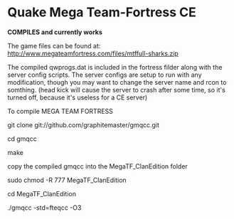 # Quake Mega Team-Fortress CE

**COMPILES and currently works**

The game files can be found at: http://www.megateamfortress.com/files/mtffull-sharks.zip

The compiled qwprogs.dat is included in the fortress filder along with the server config scripts. The server configs are setup to run with any modification, though you may want to change the server name and rcon to somthing. (head kick will cause the server to crash after some time, so it's turned off, because it's useless for a CE server)

To compile MEGA TEAM FORTRESS

git clone git://github.com/graphitemaster/gmqcc.git

cd gmqcc

make

copy the compiled gmqcc into the MegaTF_ClanEdition folder

sudo chmod -R 777 MegaTF_ClanEdition

cd MegaTF_ClanEdition

./gmqcc -std=fteqcc -O3
